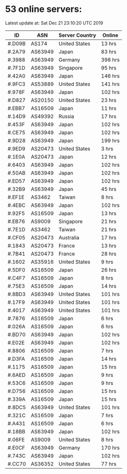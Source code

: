 # 53 online servers:

Latest update at: Sat Dec 21 23:10:20 UTC 2019

| ID | ASN | Server Country | Online |
| -- | --- | -------------- | ------ |
| #.D09B | AS174 | United States | 13 hrs |
| #.2A79 | AS63949 | Japan | 83 hrs |
| #.3988 | AS63949 | Germany | 398 hrs |
| #.7F1D | AS63949 | Singapore | 95 hrs |
| #.42A0 | AS63949 | Japan | 146 hrs |
| #.9FC3 | AS53889 | United States | 141 hrs |
| #.978F | AS63949 | Japan | 102 hrs |
| #.D827 | AS20150 | United States | 23 hrs |
| #.EBB7 | AS16509 | Japan | 11 hrs |
| #.14D9 | AS49392 | Russia | 17 hrs |
| #.453F | AS63949 | Japan | 102 hrs |
| #.CE75 | AS63949 | Japan | 102 hrs |
| #.9D28 | AS63949 | Japan | 199 hrs |
| #.9ED9 | AS20473 | United States | 3 hrs |
| #.1E0A | AS20473 | Japan | 12 hrs |
| #.6403 | AS63949 | Japan | 102 hrs |
| #.50AB | AS63949 | Japan | 102 hrs |
| #.ED57 | AS63949 | Japan | 102 hrs |
| #.32B9 | AS63949 | Japan | 45 hrs |
| #.EF1E | AS3462 | Taiwan | 8 hrs |
| #.4EBC | AS63949 | Japan | 102 hrs |
| #.92F5 | AS16509 | Japan | 13 hrs |
| #.EB76 | AS9009 | Singapore | 21 hrs |
| #.7E1D | AS3462 | Taiwan | 21 hrs |
| #.CF05 | AS20473 | Australia | 17 hrs |
| #.1843 | AS20473 | France | 13 hrs |
| #.7B41 | AS20473 | France | 28 hrs |
| #.1602 | AS35916 | United States | 9 hrs |
| #.5DF0 | AS16509 | Japan | 26 hrs |
| #.C4F7 | AS16509 | Japan | 8 hrs |
| #.75E3 | AS16509 | Japan | 14 hrs |
| #.8BD3 | AS63949 | United States | 101 hrs |
| #.17F9 | AS63949 | United States | 101 hrs |
| #.4017 | AS63949 | United States | 101 hrs |
| #.7876 | AS16509 | Japan | 6 hrs |
| #.026A | AS16509 | Japan | 6 hrs |
| #.BD70 | AS63949 | Japan | 102 hrs |
| #.E02E | AS63949 | Japan | 102 hrs |
| #.8806 | AS16509 | Japan | 7 hrs |
| #.D3FA | AS16509 | Japan | 14 hrs |
| #.1175 | AS16509 | Japan | 15 hrs |
| #.6AED | AS16509 | Japan | 9 hrs |
| #.53C6 | AS16509 | Japan | 9 hrs |
| #.D756 | AS16509 | Japan | 15 hrs |
| #.339A | AS16509 | Japan | 15 hrs |
| #.8DC5 | AS63949 | United States | 101 hrs |
| #.321C | AS16509 | Japan | 7 hrs |
| #.A431 | AS16509 | Japan | 6 hrs |
| #.18BB | AS63949 | Japan | 102 hrs |
| #.06FE | AS9009 | United States | 8 hrs |
| #.E0CF | AS63949 | Germany | 170 hrs |
| #.743C | AS63949 | Japan | 102 hrs |
| #.CC70 | AS36352 | United States | 77 hrs |

